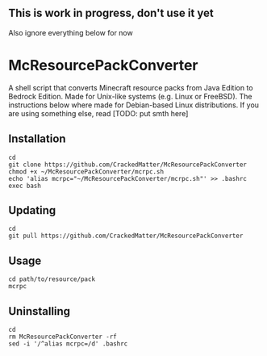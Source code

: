 ## This is work in progress, don't use it yet
Also ignore everything below for now

# McResourcePackConverter

A shell script that converts Minecraft resource packs from Java Edition to Bedrock Edition.
Made for Unix-like systems (e.g. Linux or FreeBSD).
The instructions below where made for Debian-based Linux distributions. If you are using something else, read [TODO: put smth here]

## Installation
```
cd
git clone https://github.com/CrackedMatter/McResourcePackConverter
chmod +x ~/McResourcePackConverter/mcrpc.sh
echo 'alias mcrpc="~/McResourcePackConverter/mcrpc.sh"' >> .bashrc
exec bash
```

## Updating
```
cd
git pull https://github.com/CrackedMatter/McResourcePackConverter
```

## Usage
```
cd path/to/resource/pack
mcrpc
```

## Uninstalling
```
cd
rm McResourcePackConverter -rf
sed -i '/^alias mcrpc=/d' .bashrc
```
